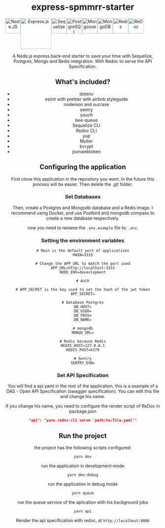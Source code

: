 <div align="center">

 # express-spmmrr-starter

  <div style="display: flex">
    <a href="https://nodejs.org/en/">
      <img src="https://devicons.github.io/devicon/devicon.git/icons/nodejs/nodejs-original.svg" alt="Node.JS"  width="50" height="50"/>
    </a>
     <a href="https://expressjs.com/pt-br/">
      <img src="https://expressjs.com/images/express-facebook-share.png" alt="Express.js"  width="100"/>
    </a>
    <a href="https://sequelize.org/master/">
      <img src="https://sequelize.org/master/manual/asset/logo-small.png" alt="Sequelize"  width="50" height="50"/>
    </a>
   <a href="https://www.postgresql.org/">
      <img src="https://devicons.github.io/devicon/devicon.git/icons/postgresql/postgresql-original.svg" alt="PostgreSQL"  width="50" height="50"/>
    </a>
    <a href="https://mongoosejs.com/">
      <img src="https://images.opencollective.com/frontendmasters/0b9cda4/logo/256.png" alt="Mongoose"  width="50" height="50"/>
    </a>
    <a href="https://www.mongodb.com/">
      <img src="https://devicon.dev/devicon.git/icons/mongodb/mongodb-original.svg" alt="MongoDB"  width="50" height="50"/>
    </a>
    <a href="https://redis.io/">
      <img src="https://devicon.dev/devicon.git/icons/redis/redis-original.svg" alt="Redis"  width="50" height="50"/>
    </a>
    <a href="https://github.com/Redocly/redoc">
      <img src="https://res.cloudinary.com/apideck/image/upload/v1594740999/icons/redoc.png" alt="ReDoc"  width="50" height="50"/>
    </a>

  </div>

A Node.js express back-end starter to save your time with Sequelize, Postgres, Mongo and Redis integration. With Redoc to serve the API Specification.

## What's included?
- dotenv
- eslint with prettier with airbnb styleguide
- nodemon and sucrase
- sentry
- youch
- bee-queue
- Sequelize CLI
- Redoc CLI
- yup
- Multer
- bcrypt
- jsonwebtoken

## Configuring the application
First clone this application in the repository you want. In the future this process will be easier. Then delete the .git folder.
### Set Databases
Then, create a Postgres and Mongodb database and a Redis image. I recommend using Docker, and use Postbird and mongodb compass to create a new database respectively.

now you need to rename the `.env.example` file to: `.env`.

### Setting the environment variables
```Shell
# Main is the default port of applicativon
MAIN=3333

# Change the APP_URL to match the port used
APP_URL=http://localhost:3333
NODE_ENV=devevlopment

# Auth

# APP_SECRET is the key used to set the hash of the jwt token
APP_SECRET=

# Database Postgres
DB_HOST=
DB_USER=
DB_PASS=
DB_NAME=

# mongodb
MONGO_URL=

# Redis because Redis
REDIS_HOST=127.0.0.1
REDIS_POST=6379

# Sentry
SENTRY_DSN=
```
### Set API Specification
You will find a api.yaml in the root of the application, this is a example of a OAS - Open API Specification (swagger specification). You can edit this file and change his name.

If you change his name, you need to configure the render script of ReDoc in package.json

```JSON
"api": "yarn redoc-cli serve 'path/to/file.yaml'"
```

## Run the project

the project has the following scripts configured:

```
yarn dev
```
run the application in development mode

```
yarn dev:debug
```
run the application in debug mode

```
yarn queue
```
run the queue service of the aplication with his background jobs

```
yarn api
```
Render the api specification with redoc, at `http://localhost:8080`

</div>
